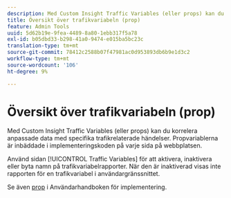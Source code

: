 ```yaml
---
description: Med Custom Insight Traffic Variables (eller props) kan du korrelera anpassade data med specifika trafikrelaterade händelser. Propvariablerna är inbäddade i implementeringskoden på varje sida på webbplatsen.
title: Översikt över trafikvariabeln (prop)
feature: Admin Tools
uuid: 5d62b19e-9fea-4489-8a80-1ebb317f5a78
exl-id: b05dbd33-b298-41a0-9474-e015ba5bc23c
translation-type: tm+mt
source-git-commit: 78412c2588b07f47981ac0d953893db6b9e1d3c2
workflow-type: tm+mt
source-wordcount: '106'
ht-degree: 9%

---
```


# Översikt över trafikvariabeln (prop)

Med Custom Insight Traffic Variables (eller props) kan du korrelera anpassade data med specifika trafikrelaterade händelser. Propvariablerna är inbäddade i implementeringskoden på varje sida på webbplatsen.

Använd sidan [!UICONTROL Traffic Variables] för att aktivera, inaktivera eller byta namn på trafikvariabelrapporter. När den är inaktiverad visas inte rapporten för en trafikvariabel i användargränssnittet.

Se även [prop](../../../implement/vars/page-vars/prop.md) i Användarhandboken för implementering.
